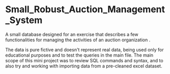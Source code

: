 # Small_Robust_Auction_Management_System
A small database designed for an exercise that describes a few functionalities for managing the activities of an auction organization . 

The data is pure fictive and doesn't represent real data, being  used only for educational purposes and  to test the queries in the main file.  The main scope of this mini project was to review SQL commands and syntax, and to also try and working with importing data from a pre-cleaned excel dataset.

